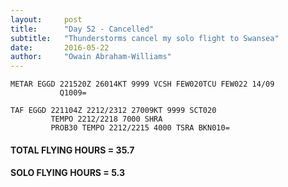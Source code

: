 ```yaml
---
layout:     post
title:      "Day 52 - Cancelled"
subtitle:   "Thunderstorms cancel my solo flight to Swansea"
date:       2016-05-22
author:     "Owain Abraham-Williams"
---
```


    METAR EGGD 221520Z 26014KT 9999 VCSH FEW020TCU FEW022 14/09
               Q1009=

    TAF EGGD 221104Z 2212/2312 27009KT 9999 SCT020
             TEMPO 2212/2218 7000 SHRA
             PROB30 TEMPO 2212/2215 4000 TSRA BKN010=

#### TOTAL FLYING HOURS = 35.7

#### SOLO FLYING HOURS = 5.3